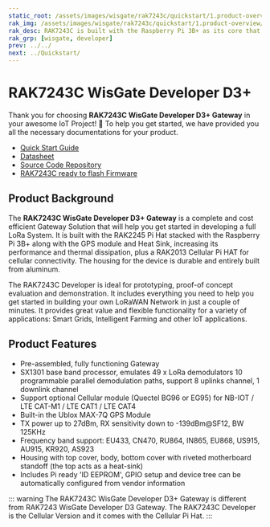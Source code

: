 ```yaml
---
static_root: /assets/images/wisgate/rak7243c/quickstart/1.product-overview/1.index
rak_img: /assets/images/wisgate/rak7243c/quickstart/1.product-overview/1.index/RAK7243C_home.png
rak_desc: RAK7243C is built with the Raspberry Pi 3B+ as its core that integrates all the other hardware components. Along with the GPS module and heat sink, the RAK2245 Pi HAT is stacked with the Raspberry Pi 3B+ that plays the role of a LoRa transceiver.  Lastly, it has the RAK2013 Cellular Pi HAT that provides for cellular backhaul in addition to the WiFi and Ethernet connectivity options.
rak_grp: [wisgate, developer]
prev: ../../
next: ../Quickstart/
---
```


# RAK7243C WisGate Developer D3+

Thank you for choosing **RAK7243C WisGate Developer D3+ Gateway** in your awesome IoT Project! 🎉 To help you get started, we have provided you all the necessary documentations for your product.

* [Quick Start Guide](../Quickstart/)
* [Datasheet](../Datasheet/)
* [Source Code Repository](https://github.com/RAKWireless/rak_common_for_gateway)
* [RAK7243C ready to flash Firmware](https://downloads.rakwireless.com/LoRa/Pilot-Gateway-Pro-RAK7243/Firmware/RAK7243C_Latest_Firmware.zip)



## Product Background

The **RAK7243C WisGate Developer D3+ Gateway** is a complete and cost efficient Gateway Solution that will help you get started in developing a full LoRa System. It is built with the RAK2245 Pi Hat stacked with the Raspberry Pi 3B+ along with the GPS module and Heat Sink, increasing its performance and thermal dissipation, plus a RAK2013 Cellular Pi HAT for cellular connectivity. The housing for the device is durable and entirely built from aluminum.

The RAK7243C Developer is ideal for prototyping, proof-of concept evaluation and demonstration. It includes everything you need to help you get started in building your own LoRaWAN Network in just a couple of minutes. It provides great value and flexible functionality for a variety of applications: Smart Grids, Intelligent Farming and other IoT applications.


## Product Features

- Pre-assembled, fully functioning Gateway
- SX1301 base band processor, emulates 49 x LoRa demodulators 10 programmable parallel demodulation paths, support 8 uplinks channel, 1 downlink channel
- Support optional Cellular module (Quectel BG96 or EG95) for NB-IOT / LTE CAT-M1 / LTE CAT1 / LTE CAT4
- Built-in the Ublox MAX-7Q GPS Module
- TX power up to 27dBm, RX sensitivity down to -139dBm@SF12, BW 125KHz
- Frequency band support: EU433, CN470, RU864, IN865, EU868, US915, AU915, KR920, AS923
- Housing with top cover, body, bottom cover with riveted motherboard standoff (the top acts as a heat-sink)
- Includes Pi ready 'ID EEPROM', GPIO setup and device tree can be automatically configured from vendor information

::: warning
 The RAK7243C WisGate Developer D3+ Gateway is different from RAK7243 WisGate Developer D3 Gateway. The RAK7243C Developer is the Cellular Version and it comes with the Cellular Pi Hat.
:::


